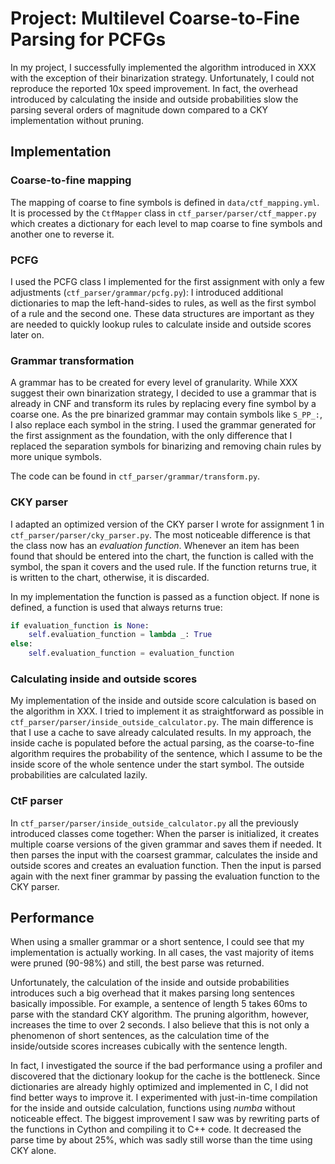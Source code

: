 # Project: Multilevel Coarse-to-Fine Parsing for PCFGs

In my project, I successfully implemented the algorithm introduced in XXX with the exception of their binarization strategy. Unfortunately, I could not reproduce the reported
10x speed improvement. In fact, the overhead introduced by calculating the inside and outside probabilities slow the parsing several orders of magnitude down compared to a CKY implementation without pruning.

## Implementation

### Coarse-to-fine mapping
The mapping of coarse to fine symbols is defined in `data/ctf_mapping.yml`. It is processed by the `CtfMapper` class in `ctf_parser/parser/ctf_mapper.py` which creates a dictionary for each level to map coarse to fine symbols and another one to reverse it.

### PCFG
I used the PCFG class I implemented for the first assignment with only a few adjustments (`ctf_parser/grammar/pcfg.py`): I introduced additional dictionaries to map the left-hand-sides to rules, as well as the first symbol of a rule and the second one. These data structures are important as they are needed to quickly lookup rules to calculate inside and outside scores later on.

### Grammar transformation
A grammar has to be created for every level of granularity. While XXX suggest their own binarization strategy, I decided to use a grammar that is already in CNF and transform its rules by replacing every fine symbol by a coarse one. As the pre binarized grammar may contain symbols like `S_PP_:`, I also replace each symbol in the string. I used the grammar generated for the first assignment as the foundation, with the only difference that I replaced the separation symbols for binarizing and removing chain rules by more unique symbols.

The code can be found in `ctf_parser/grammar/transform.py`.

### CKY parser
I adapted an optimized version of the CKY parser I wrote for assignment 1 in `ctf_parser/parser/cky_parser.py`. The most noticeable difference is that the class now has an *evaluation function*. Whenever an item has been found that should be entered into the chart, the function is called with the symbol, the span it covers and the used rule. If the function returns true, it is written to the chart, otherwise, it is discarded.

In my implementation the function is passed as a function object. If none is defined, a function is used that always returns true:


```python
if evaluation_function is None:
    self.evaluation_function = lambda _: True
else:
    self.evaluation_function = evaluation_function
```

### Calculating inside and outside scores
My implementation of the inside and outside score calculation is based on the algorithm in XXX. I tried to implement it as straightforward as possible in `ctf_parser/parser/inside_outside_calculator.py`. The main difference is that I use a cache to save already calculated results. In my approach, the inside cache is populated before the actual parsing, as the coarse-to-fine algorithm requires the probability of the sentence, which I assume to be the inside score of the whole sentence under the start symbol. The outside probabilities are calculated lazily.

### CtF parser
In `ctf_parser/parser/inside_outside_calculator.py` all the previously introduced classes come together: When the parser is initialized, it creates multiple coarse versions of the given grammar and saves them if needed. It then parses the input with the coarsest grammar, calculates the inside and outside scores and creates an evaluation function. Then the input is parsed again with the next finer grammar by passing the evaluation function to the CKY parser. 

## Performance
When using a smaller grammar or a short sentence, I could see that my implementation is actually working. In all cases, the vast majority of items were pruned (90-98%) and still, the best parse was returned.

Unfortunately, the calculation of the inside and outside probabilities introduces such a big overhead that it makes parsing long sentences basically impossible. For example, a sentence of length 5 takes 60ms to parse with the standard CKY algorithm. The pruning algorithm, however, increases the time to over 2 seconds. I also believe that this is not only a phenomenon of short sentences, as the calculation time of the inside/outside scores increases cubically with the sentence length.

In fact, I investigated the source if the bad performance using a profiler and discovered that the dictionary lookup for the cache is the bottleneck. Since dictionaries are already highly optimized and implemented in C, I did not find better ways to improve it. I experimented with just-in-time compilation for the inside and outside calculation, functions using *numba* without noticeable
effect. The biggest improvement I saw was by rewriting parts of the functions in Cython and compiling it to C++ code. It decreased the parse time by about 25%, which was sadly still worse than the time using CKY alone.
